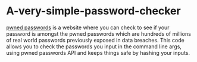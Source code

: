# A-very-simple-password-checker

[pwned passwords](https://haveibeenpwned.com/Passwords) is a website where you can check to see if your password is amongst the pwned passwords which are hundreds of millions of real world passwords previously exposed in data breaches. This code allows you to check the passwords you input in the command line args, using pwned passwords API and keeps things safe by hashing your inputs.
